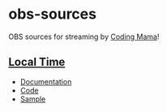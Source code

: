 # obs-sources
OBS sources for streaming by [Coding Mama](https://twitch.tv/coding_mama)!


## [Local Time](/local-time)
- [Documentation](/local-time)
- [Code](/local-time/code.html)
- [Sample](https://cdmama.github.io/obs-sources/local-time/sample.html)
